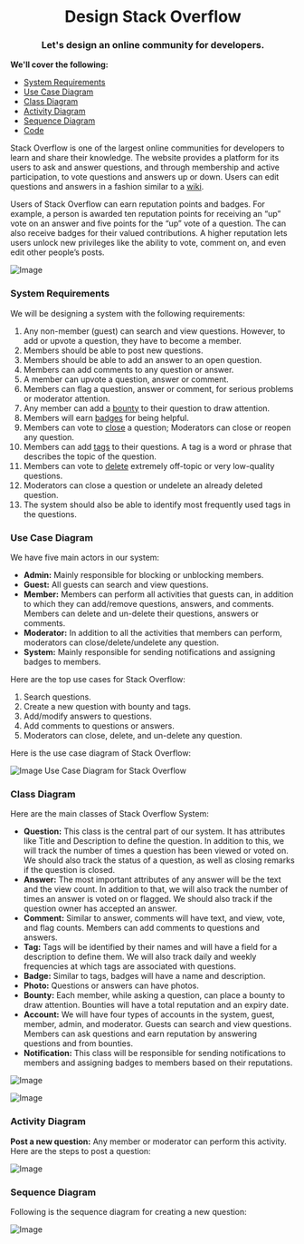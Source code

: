 <h1 align="center">Design Stack Overflow</h1>
<h3 align="center">Let's design an online community for developers.</h3>

**We'll cover the following:**

* [System Requirements](#system-requirements)
* [Use Case Diagram](#use-case-diagram)
* [Class Diagram](#class-diagram)
* [Activity Diagram](#activity-diagram)
* [Sequence Diagram](#sequence-diagram)
* [Code](#code)

Stack Overflow is one of the largest online communities for developers to learn and share their knowledge. The website provides a platform for its users to ask and answer questions, and through membership and active participation, to vote questions and answers up or down. Users can edit questions and answers in a fashion similar to a [wiki](https://en.wikipedia.org/wiki/Wiki).

Users of Stack Overflow can earn reputation points and badges. For example, a person is awarded ten reputation points for receiving an “up” vote on an answer and five points for the “up” vote of a question. The can also receive badges for their valued contributions. A higher reputation lets users unlock new privileges like the ability to vote, comment on, and even edit other people’s posts.

![Image](https://github.com/user-attachments/assets/7e71da4d-601d-40f8-8a46-23c820effb2f)
### System Requirements

We will be designing a system with the following requirements:

1. Any non-member (guest) can search and view questions. However, to add or upvote a question, they have to become a member.
2. Members should be able to post new questions.
3. Members should be able to add an answer to an open question.
4. Members can add comments to any question or answer.
5. A member can upvote a question, answer or comment.
6. Members can flag a question, answer or comment, for serious problems or moderator attention.
7. Any member can add a [bounty](https://stackoverflow.com/help/bounty) to their question to draw attention.
8. Members will earn [badges](https://stackoverflow.com/help/badges) for being helpful.
9. Members can vote to [close](https://stackoverflow.com/help/closed-questions) a question; Moderators can close or reopen any question.
10. Members can add [tags](https://stackoverflow.com/help/tagging) to their questions. A tag is a word or phrase that describes the topic of the question.
11. Members can vote to [delete](https://stackoverflow.com/help/deleted-questions) extremely off-topic or very low-quality questions.
12. Moderators can close a question or undelete an already deleted question.
13. The system should also be able to identify most frequently used tags in the questions.

### Use Case Diagram

We have five main actors in our system:

* **Admin:** Mainly responsible for blocking or unblocking members.
* **Guest:** All guests can search and view questions.
* **Member:** Members can perform all activities that guests can, in addition to which they can add/remove questions, answers, and comments. Members can delete and un-delete their questions, answers or comments.
* **Moderator:** In addition to all the activities that members can perform, moderators can close/delete/undelete any question.
* **System:** Mainly responsible for sending notifications and assigning badges to members.

Here are the top use cases for Stack Overflow:

1. Search questions.
2. Create a new question with bounty and tags.
3. Add/modify answers to questions.
4. Add comments to questions or answers.
5. Moderators can close, delete, and un-delete any question.

Here is the use case diagram of Stack Overflow:

![Image](https://github.com/user-attachments/assets/f1718bc3-e6e6-44bc-a0a5-beb7ba61ffaf)
    Use Case Diagram for Stack Overflow

### Class Diagram

Here are the main classes of Stack Overflow System:

* **Question:** This class is the central part of our system. It has attributes like Title and Description to define the question. In addition to this, we will track the number of times a question has been viewed or voted on. We should also track the status of a question, as well as closing remarks if the question is closed.
* **Answer:** The most important attributes of any answer will be the text and the view count. In addition to that, we will also track the number of times an answer is voted on or flagged. We should also track if the question owner has accepted an answer.
* **Comment:** Similar to answer, comments will have text, and view, vote, and flag counts. Members can add comments to questions and answers.
* **Tag:** Tags will be identified by their names and will have a field for a description to define them. We will also track daily and weekly frequencies at which tags are associated with questions.
* **Badge:** Similar to tags, badges will have a name and description.
* **Photo:** Questions or answers can have photos.
* **Bounty:** Each member, while asking a question, can place a bounty to draw attention. Bounties will have a total reputation and an expiry date.
* **Account:** We will have four types of accounts in the system, guest, member, admin, and moderator. Guests can search and view questions. Members can ask questions and earn reputation by answering questions and from bounties.
* **Notification:** This class will be responsible for sending notifications to members and assigning badges to members based on their reputations.

![Image](https://github.com/user-attachments/assets/f366206b-72f7-4de5-9e05-fb2fce8f8285)

![Image](https://github.com/user-attachments/assets/1b7a03a6-bed4-4bf8-98d6-9445b3d9a100)

### Activity Diagram

**Post a new question:** Any member or moderator can perform this activity. Here are the steps to post a question:

![Image](https://github.com/user-attachments/assets/e06a3c2b-cf89-45d9-b7ca-e4a6c3184b4a)

### Sequence Diagram

Following is the sequence diagram for creating a new question:

![Image](https://github.com/user-attachments/assets/e7614a92-4ca1-4c83-94db-3f8ec8e4fe59)
